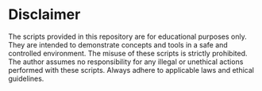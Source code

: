 <h1>Disclaimer</h1>
<p>The scripts provided in this repository are for educational purposes only. They are intended to demonstrate concepts and tools in a safe and controlled environment. The misuse of these scripts is strictly prohibited. The author assumes no responsibility for any illegal or unethical actions performed with these scripts. Always adhere to applicable laws and ethical guidelines.</p>
